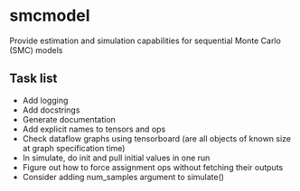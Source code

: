 # smcmodel

Provide estimation and simulation capabilities for sequential Monte Carlo (SMC) models

## Task list

* Add logging
* Add docstrings
* Generate documentation
* Add explicit names to tensors and ops
* Check dataflow graphs using tensorboard (are all objects of known size at graph specification time)
* In simulate, do init and pull initial values in one run
* Figure out how to force assignment ops without fetching their outputs
* Consider adding num_samples argument to simulate()
